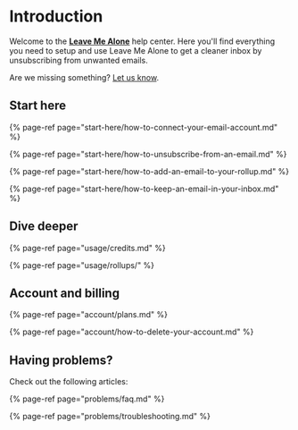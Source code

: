 # Introduction

Welcome to the [**Leave Me Alone**](https://leavemealone.app) help center. Here you'll find everything you need to setup and use Leave Me Alone to get a cleaner inbox by unsubscribing from unwanted emails.

Are we missing something? [Let us know](https://leavemealone.app/feedback).

## Start here

{% page-ref page="start-here/how-to-connect-your-email-account.md" %}

{% page-ref page="start-here/how-to-unsubscribe-from-an-email.md" %}

{% page-ref page="start-here/how-to-add-an-email-to-your-rollup.md" %}

{% page-ref page="start-here/how-to-keep-an-email-in-your-inbox.md" %}

## Dive deeper



{% page-ref page="usage/credits.md" %}

{% page-ref page="usage/rollups/" %}

## Account and billing

{% page-ref page="account/plans.md" %}

{% page-ref page="account/how-to-delete-your-account.md" %}



## Having problems?

Check out the following articles:

{% page-ref page="problems/faq.md" %}

{% page-ref page="problems/troubleshooting.md" %}

